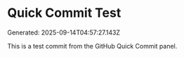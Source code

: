 # Quick Commit Test

Generated: 2025-09-14T04:57:27.143Z

This is a test commit from the GitHub Quick Commit panel.
